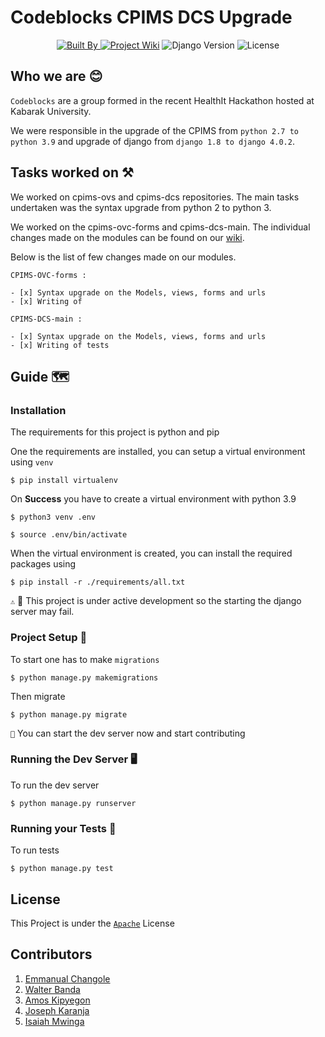 # Codeblocks CPIMS DCS Upgrade

<p align="center">
<a href="https://github.com/uonafya/cpims-ovc-3.0/tree/Codeblock-Lead-WalterBanda-0712908255">
    <img src="https://img.shields.io/badge/Built%20by%20Codeblocks%20-black?style=for-the-badge&logo=django"
         alt="Built By"> </a>
     <a href="https://github.com/uonafya/cpims-ovc-3.0/tree/Codeblock-Lead-WalterBanda-0712908255/wiki"><img src="https://img.shields.io/badge/Wiki%20%F0%9F%93%9C%20-black?style=for-the-badge&logo=django"
         alt="Project Wiki"></a>
     <img src="https://img.shields.io/badge/Version-4.0.2-blue?style=for-the-badge&logo=django&labelColor=black"
         alt="Django Version">
     <img src="https://img.shields.io/github/license/uonafya/cpims-ovc-3.0?style=for-the-badge&logo=github&logoColor=white&labelColor=black"
         alt="License">
</p>

## Who we are 😊

`Codeblocks` are a group formed in the recent HealthIt Hackathon hosted at Kabarak University.

We were responsible in the upgrade of the CPIMS from `python 2.7 to python 3.9` and upgrade of django from `django 1.8 to django 4.0.2`.

## Tasks worked on ⚒
We worked on cpims-ovs and cpims-dcs repositories. The main tasks undertaken was the syntax upgrade from python 2 to python 3. 

We worked on the cpims-ovc-forms and cpims-dcs-main. The individual changes made on the modules can be found on our [wiki](). 

Below is the list of few changes made on our modules.

`CPIMS-OVC-forms :` 

    - [x] Syntax upgrade on the Models, views, forms and urls
    - [x] Writing of 
    
`CPIMS-DCS-main :` 

    - [x] Syntax upgrade on the Models, views, forms and urls
    - [x] Writing of tests

## Guide 🗺
### Installation
The requirements for this project is python and pip

One the requirements are installed, you can setup a virtual environment using `venv`
```shell
$ pip install virtualenv
```

On **Success** you have to create a virtual environment with python 3.9 
```shell
$ python3 venv .env

$ source .env/bin/activate
```

When the virtual environment is created, you can install the required packages using 
```shell
$ pip install -r ./requirements/all.txt
```

`⚠` 🚧 This project is under active development so the starting the django server may fail.

### Project Setup 👶
To start one has to make `migrations`
```shell
$ python manage.py makemigrations
```

Then migrate 
```shell
$ python manage.py migrate
```

`🎉` You can start the dev server now and start contributing

### Running the Dev Server 🖥
To run the dev server 
```shell
$ python manage.py runserver
```

### Running your Tests 🧪
To run tests
```shell
$ python manage.py test
```

## License
This Project is under the [`Apache`](https://choosealicense.com/licenses/) License
## Contributors

1. [Emmanual Changole](https://github.com/EmmanuelChangole)
2. [Walter Banda](https://github.com/WalterBanda)
3. [Amos Kipyegon](https://github.com/Amos-Ditto)
4. [Joseph Karanja](https://github.com/joe052)
5. [Isaiah Mwinga](https://github.com/izzoh-ade)
